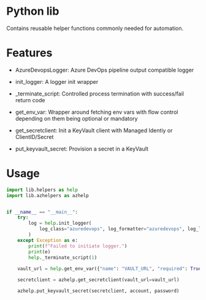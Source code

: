 # Python lib

Contains reusable helper functions commonly needed for automation.

# Features

- AzureDevopsLogger: Azure DevOps pipeline output compatible logger

- init_logger: A logger init wrapper

- _terminate_script: Controlled process termination with success/fail return code

- get_env_var: Wrapper around fetching env vars with flow control depending on them being optional or mandatory

- get_secretclient: Init a KeyVault client with Managed Identiy or ClientID/Secret

- put_keyvault_secret: Provision a secret in a KeyVault

# Usage

```python
import lib.helpers as help
import lib.azhelpers as azhelp


if __name__ == "__main__":
    try:
        log = help.init_logger(
            log_class="azuredevops", log_formatter="azuredevops", log_level="debug"
        )
    except Exception as e:
        print(f"Failed to initiate logger.")
        print(e)
        help._terminate_script(1)
    
    vault_url = help.get_env_var({"name": "VAULT_URL", "required": True})

    secretclient = azhelp.get_secretclient(vault_url=vault_url)

    azhelp.put_keyvault_secret(secretclient, account, password)
```